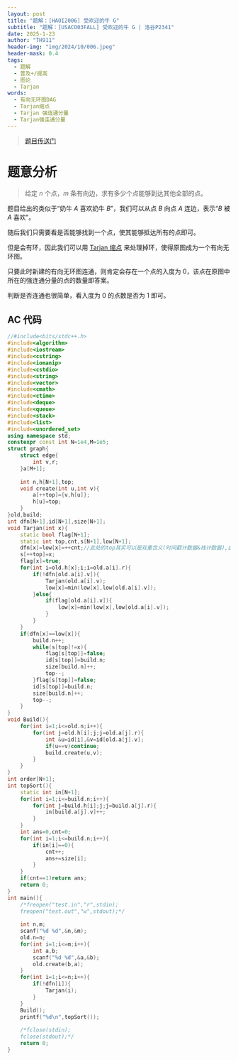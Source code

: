 ```yaml
---
layout: post
title: "题解：[HAOI2006] 受欢迎的牛 G"
subtitle: "题解：[USACO03FALL] 受欢迎的牛 G | 洛谷P2341"
date: 2025-1-23
author: "TH911"
header-img: "img/2024/10/006.jpeg"
header-mask: 0.4
tags:
  - 题解
  - 普及+/提高
  - 图论
  - Tarjan
words:
  - 有向无环图DAG
  - Tarjan缩点
  - Tarjan 强连通分量
  - Tarjan强连通分量
---
```


> [题目传送门](https://www.luogu.com.cn/problem/P2341)

# 题意分析

> 给定 $n$ 个点，$m$ 条有向边，求有多少个点能够到达其他全部的点。

题目给出的类似于“奶牛 $A$ 喜欢奶牛 $B$”，我们可以从点 $B$ 向点 $A$ 连边，表示“$B$ 被 $A$ 喜欢”。

随后我们只需要看是否能够找到一个点，使其能够抵达所有的点即可。

但是会有环，因此我们可以用 [Tarjan 缩点](/2025/01/23/1/) 来处理掉环，使得原图成为一个有向无环图。

只要此时新建的有向无环图连通，则肯定会存在一个点的入度为 $0$，该点在原图中所在的强连通分量的点的数量即答案。

判断是否连通也很简单，看入度为 $0$ 的点数是否为 $1$ 即可。

## AC 代码

```cpp
//#include<bits/stdc++.h>
#include<algorithm>
#include<iostream>
#include<cstring>
#include<iomanip>
#include<cstdio>
#include<string>
#include<vector>
#include<cmath>
#include<ctime>
#include<deque>
#include<queue>
#include<stack>
#include<list>
#include<unordered_set>
using namespace std;
constexpr const int N=1e4,M=1e5;
struct graph{
	struct edge{
		int v,r;
	}a[M+1];
	
	int n,h[N+1],top;
	void create(int u,int v){
		a[++top]={v,h[u]};
		h[u]=top;
	}
}old,build;
int dfn[N+1],id[N+1],size[N+1];
void Tarjan(int x){
	static bool flag[N+1];
	static int top,cnt,s[N+1],low[N+1];
	dfn[x]=low[x]=++cnt;//此处的top其实可以是双重含义(时间戳计数器&栈计数器),由于top--只会发生在递归之后,因此不会出错,但需要注意不要混用,求点双连通分量时混用会出错!!
	s[++top]=x;
	flag[x]=true;
	for(int i=old.h[x];i;i=old.a[i].r){
		if(!dfn[old.a[i].v]){
			Tarjan(old.a[i].v);
			low[x]=min(low[x],low[old.a[i].v]);
		}else{
			if(flag[old.a[i].v]){
				low[x]=min(low[x],low[old.a[i].v]);
			}
		}
	}
	if(dfn[x]==low[x]){
		build.n++;
		while(s[top]!=x){
			flag[s[top]]=false;
			id[s[top]]=build.n;
			size[build.n]++;
			top--;
		}flag[s[top]]=false;
		id[s[top]]=build.n;
		size[build.n]++;
		top--; 
	}
}
void Build(){
	for(int i=1;i<=old.n;i++){
		for(int j=old.h[i];j;j=old.a[j].r){
			int &u=id[i],&v=id[old.a[j].v];
			if(u==v)continue;
			build.create(u,v);
		}
	}
}
int order[N+1]; 
int topSort(){
	static int in[N+1];
	for(int i=1;i<=build.n;i++){
		for(int j=build.h[i];j;j=build.a[j].r){
			in[build.a[j].v]++;
		}
	}
	int ans=0,cnt=0;
	for(int i=1;i<=build.n;i++){
		if(in[i]==0){
			cnt++;
			ans+=size[i];
		}
	}
	if(cnt==1)return ans;
	return 0;
}
int main(){
	/*freopen("test.in","r",stdin);
	freopen("test.out","w",stdout);*/
	
	int n,m;
	scanf("%d %d",&n,&m);
	old.n=n;
	for(int i=1;i<=m;i++){
		int a,b;
		scanf("%d %d",&a,&b);
		old.create(b,a);
	}
	for(int i=1;i<=n;i++){
		if(!dfn[i]){
			Tarjan(i);
		}
	}
	Build();
	printf("%d\n",topSort());
	
	/*fclose(stdin);
	fclose(stdout);*/
	return 0;
}
```

